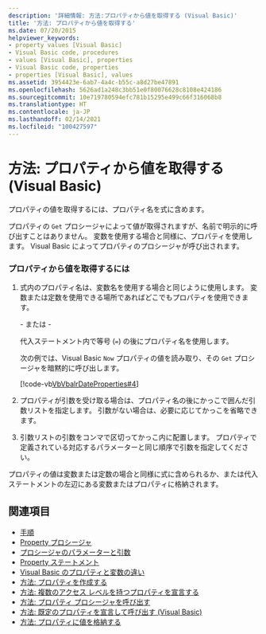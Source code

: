 ```yaml
---
description: '詳細情報: 方法:プロパティから値を取得する (Visual Basic)'
title: '方法: プロパティから値を取得する'
ms.date: 07/20/2015
helpviewer_keywords:
- property values [Visual Basic]
- Visual Basic code, procedures
- values [Visual Basic], properties
- Visual Basic code, properties
- properties [Visual Basic], values
ms.assetid: 3954423e-6ab7-4a4c-b55c-a8d27be47891
ms.openlocfilehash: 5626ad1a248c3bb51e0f80076628c8108e424186
ms.sourcegitcommit: 10e719780594efc781b15295e499c66f316068b8
ms.translationtype: HT
ms.contentlocale: ja-JP
ms.lasthandoff: 02/14/2021
ms.locfileid: "100427597"
---
```

# <a name="how-to-get-a-value-from-a-property-visual-basic"></a>方法: プロパティから値を取得する (Visual Basic)

プロパティの値を取得するには、プロパティ名を式に含めます。  
  
 プロパティの `Get` プロシージャによって値が取得されますが、名前で明示的に呼び出すことはありません。 変数を使用する場合と同様に、プロパティを使用します。 Visual Basic によってプロパティのプロシージャが呼び出されます。  
  
### <a name="to-retrieve-a-value-from-a-property"></a>プロパティから値を取得するには  
  
1. 式内のプロパティ名は、変数名を使用する場合と同じように使用します。 変数または定数を使用できる場所であればどこでもプロパティを使用できます。  
  
     \- または -  
  
     代入ステートメント内で等号 (`=`) の後にプロパティ名を使用します。  
  
     次の例では、Visual Basic `Now` プロパティの値を読み取り、その `Get` プロシージャを暗黙的に呼び出します。  
  
     [!code-vb[VbVbalrDateProperties#4](~/samples/snippets/visualbasic/VS_Snippets_VBCSharp/VbVbalrDateProperties/VB/Module1.vb#4)]  
  
2. プロパティが引数を受け取る場合は、プロパティ名の後にかっこで囲んだ引数リストを指定します。 引数がない場合は、必要に応じてかっこを省略できます。  
  
3. 引数リストの引数をコンマで区切ってかっこ内に配置します。 プロパティで定義されている対応するパラメーターと同じ順序で引数を指定してください。  
  
 プロパティの値は変数または定数の場合と同様に式に含められるか、または代入ステートメントの左辺にある変数またはプロパティに格納されます。  
  
## <a name="see-also"></a>関連項目

- [手順](./index.md)
- [Property プロシージャ](./property-procedures.md)
- [プロシージャのパラメーターと引数](./procedure-parameters-and-arguments.md)
- [Property ステートメント](../../../language-reference/statements/property-statement.md)
- [Visual Basic のプロパティと変数の違い](./differences-between-properties-and-variables.md)
- [方法: プロパティを作成する](./how-to-create-a-property.md)
- [方法: 複数のアクセス レベルを持つプロパティを宣言する](./how-to-declare-a-property-with-mixed-access-levels.md)
- [方法: プロパティ プロシージャを呼び出す](./how-to-call-a-property-procedure.md)
- [方法: 既定のプロパティを宣言して呼び出す (Visual Basic)](./how-to-declare-and-call-a-default-property.md)
- [方法: プロパティに値を格納する](./how-to-put-a-value-in-a-property.md)
